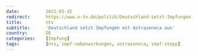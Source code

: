 ```yaml
---
date:          2021-03-15
redirect:      https://www.n-tv.de/politik/Deutschland-setzt-Impfungen-mit-Astrazeneca-aus-article22426727.html
title:         ntv
subtitle:      'Deutschland setzt Impfungen mit Astrazeneca aus'
country:       DE
categories:    [Impfung]
tags:          [ntv, impf-nebenwirkungen, astrazeneca, impf-stopp]
---
```

